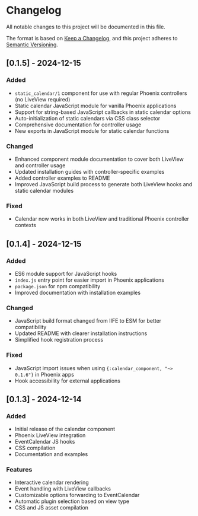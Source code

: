 # Changelog

All notable changes to this project will be documented in this file.

The format is based on [Keep a Changelog](https://keepachangelog.com/en/1.0.0/),
and this project adheres to [Semantic Versioning](https://semver.org/spec/v2.0.0.html).

## [0.1.5] - 2024-12-15

### Added
- `static_calendar/1` component for use with regular Phoenix controllers (no LiveView required)
- Static calendar JavaScript module for vanilla Phoenix applications
- Support for string-based JavaScript callbacks in static calendar options
- Auto-initialization of static calendars via CSS class selector
- Comprehensive documentation for controller usage
- New exports in JavaScript module for static calendar functions

### Changed
- Enhanced component module documentation to cover both LiveView and controller usage
- Updated installation guides with controller-specific examples
- Added controller examples to README
- Improved JavaScript build process to generate both LiveView hooks and static calendar modules

### Fixed
- Calendar now works in both LiveView and traditional Phoenix controller contexts

## [0.1.4] - 2024-12-15

### Added
- ES6 module support for JavaScript hooks
- `index.js` entry point for easier import in Phoenix applications
- `package.json` for npm compatibility
- Improved documentation with installation examples

### Changed
- JavaScript build format changed from IIFE to ESM for better compatibility
- Updated README with clearer installation instructions
- Simplified hook registration process

### Fixed
- JavaScript import issues when using `{:calendar_component, "~> 0.1.6"}` in Phoenix apps
- Hook accessibility for external applications

## [0.1.3] - 2024-12-14

### Added
- Initial release of the calendar component
- Phoenix LiveView integration
- EventCalendar JS hooks
- CSS compilation
- Documentation and examples

### Features
- Interactive calendar rendering
- Event handling with LiveView callbacks
- Customizable options forwarding to EventCalendar
- Automatic plugin selection based on view type
- CSS and JS asset compilation
